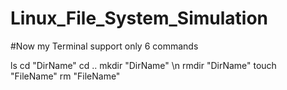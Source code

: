 # Linux_File_System_Simulation


#Now my Terminal support only 6 commands

ls 
cd "DirName"
cd ..
mkdir "DirName" \n
rmdir "DirName"
touch "FileName"
rm    "FileName"
